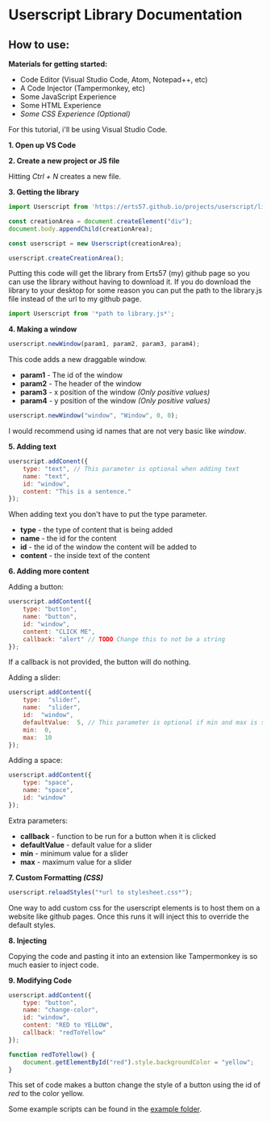 # Userscript Library Documentation

## How to use:
**Materials for getting started:**
- Code Editor (Visual Studio Code, Atom, Notepad++, etc)
- A Code Injector (Tampermonkey, etc)
- Some JavaScript Experience
- Some HTML Experience
- *Some CSS Experience (Optional)*

For this tutorial, i'll be using Visual Studio Code.

**1. Open up VS Code**

**2. Create a new project or JS file** 

Hitting *Ctrl + N* creates a new file.

**3. Getting the library**
```js
import Userscript from 'https://erts57.github.io/projects/userscript/lib/library.js';

const creationArea = document.createElement("div");
document.body.appendChild(creationArea);

const userscript = new Userscript(creationArea);

userscript.createCreationArea();
```
Putting this code will get the library from Erts57 (my) github page so you can use the library without having to download it. If you do download the library to your desktop for some reason you can put the path to the library.js file instead of the url to my github page.
```js
import Userscript from '*path to library.js*';
```

**4. Making a window**
```js
userscript.newWindow(param1, param2, param3, param4);
```
This code adds a new draggable window.
- **param1** - The id of the window
- **param2** - The header of the window
- **param3** - x position of the window *(Only positive values)*
- **param4** - y position of the window *(Only positive values)*
```js
userscript.newWindow("window", "Window", 0, 0);
```
I would recommend using id names that are not very basic like *window*.

**5. Adding text**
```js
userscript.addConent({
	type: "text", // This parameter is optional when adding text
	name: "text",
	id: "window",
	content: "This is a sentence."
});
```
When adding text you don't have to put the type parameter.
- **type** - the type of content that is being added
- **name** - the id for the content
- **id** - the id of the window the content will be added to
- **content** - the inside text of the content

**6. Adding more content**

Adding a button:
```js
userscript.addContent({
	type: "button",
	name: "button",
	id: "window",
	content: "CLICK ME",
	callback: "alert" // TODO Change this to not be a string
});
```
If a callback is not provided, the button will do nothing.

Adding a slider:
```js
userscript.addContent({
	type:  "slider",
	name:  "slider",
	id:  "window",
	defaultValue:  5, // This parameter is optional if min and max is set
	min:  0,
	max:  10
});
```
Adding a space:
```js
userscript.addContent({
	type: "space",
	name: "space",
	id: "window"
});
```
Extra parameters:
- **callback** - function to be run for a button when it is clicked
- **defaultValue** - default value for a slider
- **min** - minimum value for a slider
- **max** - maximum value for a slider

**7. Custom Formatting *(CSS)***
```js
userscript.reloadStyles("*url to stylesheet.css*");
```
One way to add custom css for the userscript elements is to host them on a website like github pages. Once this runs it will inject this to override the default styles.

**8. Injecting**

Copying the code and pasting it into an extension like Tampermonkey is so much easier to inject code.

**9. Modifying Code**
```js
userscript.addContent({
	type: "button",
	name: "change-color",
	id: "window",
	content: "RED to YELLOW",
	callback: "redToYellow"
});

function redToYellow() {
	document.getElementById("red").style.backgroundColor = "yellow";
}
```
This set of code makes a button change the style of a button using the id of *red* to the color yellow.


Some example scripts can be found in the [example folder](https://github.com/Erts57/Userscript/example).